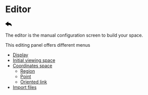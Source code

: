 # Editor
[![](../../screenshots/other/Go-back.png)](../../README.md)
 
The editor is the manual configuration screen to build your space.


This editing panel offers different menus

  - [Display](display.md)
  - [Initial viewing space](initial-viewing-space.md)
  - [Coordinates space](coordinates.md)
    - [Region](coordinates-space-region.md)
    - [Point](coordinates-space-point.md)
    - [Oriented link](coordinates-space-link.md)
  - [Import files](import.md)



 
